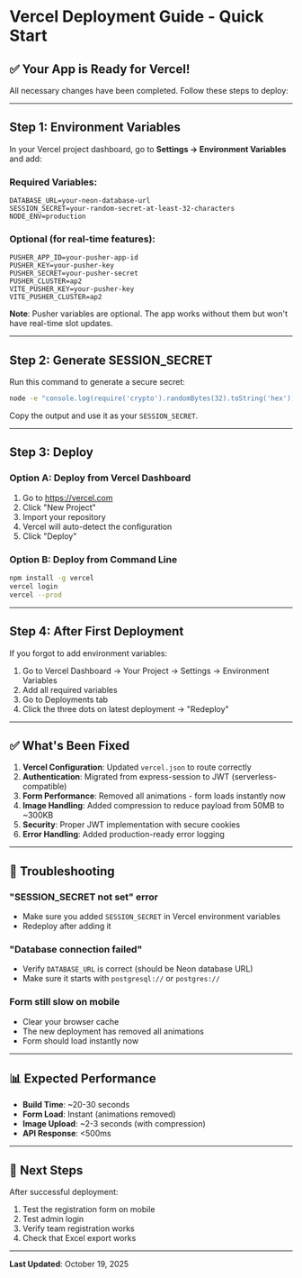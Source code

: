 # Vercel Deployment Guide - Quick Start

## ✅ Your App is Ready for Vercel!

All necessary changes have been completed. Follow these steps to deploy:

---

## Step 1: Environment Variables

In your Vercel project dashboard, go to **Settings → Environment Variables** and add:

### Required Variables:
```
DATABASE_URL=your-neon-database-url
SESSION_SECRET=your-random-secret-at-least-32-characters
NODE_ENV=production
```

### Optional (for real-time features):
```
PUSHER_APP_ID=your-pusher-app-id
PUSHER_KEY=your-pusher-key
PUSHER_SECRET=your-pusher-secret
PUSHER_CLUSTER=ap2
VITE_PUSHER_KEY=your-pusher-key
VITE_PUSHER_CLUSTER=ap2
```

**Note**: Pusher variables are optional. The app works without them but won't have real-time slot updates.

---

## Step 2: Generate SESSION_SECRET

Run this command to generate a secure secret:

```bash
node -e "console.log(require('crypto').randomBytes(32).toString('hex'))"
```

Copy the output and use it as your `SESSION_SECRET`.

---

## Step 3: Deploy

### Option A: Deploy from Vercel Dashboard
1. Go to https://vercel.com
2. Click "New Project"
3. Import your repository
4. Vercel will auto-detect the configuration
5. Click "Deploy"

### Option B: Deploy from Command Line
```bash
npm install -g vercel
vercel login
vercel --prod
```

---

## Step 4: After First Deployment

If you forgot to add environment variables:
1. Go to Vercel Dashboard → Your Project → Settings → Environment Variables
2. Add all required variables
3. Go to Deployments tab
4. Click the three dots on latest deployment → "Redeploy"

---

## ✅ What's Been Fixed

1. **Vercel Configuration**: Updated `vercel.json` to route correctly
2. **Authentication**: Migrated from express-session to JWT (serverless-compatible)
3. **Form Performance**: Removed all animations - form loads instantly now
4. **Image Handling**: Added compression to reduce payload from 50MB to ~300KB
5. **Security**: Proper JWT implementation with secure cookies
6. **Error Handling**: Added production-ready error logging

---

## 🐛 Troubleshooting

### "SESSION_SECRET not set" error
- Make sure you added `SESSION_SECRET` in Vercel environment variables
- Redeploy after adding it

### "Database connection failed"
- Verify `DATABASE_URL` is correct (should be Neon database URL)
- Make sure it starts with `postgresql://` or `postgres://`

### Form still slow on mobile
- Clear your browser cache
- The new deployment has removed all animations
- Form should load instantly now

---

## 📊 Expected Performance

- **Build Time**: ~20-30 seconds
- **Form Load**: Instant (animations removed)
- **Image Upload**: ~2-3 seconds (with compression)
- **API Response**: <500ms

---

## 🎯 Next Steps

After successful deployment:
1. Test the registration form on mobile
2. Test admin login
3. Verify team registration works
4. Check that Excel export works

---

**Last Updated**: October 19, 2025
